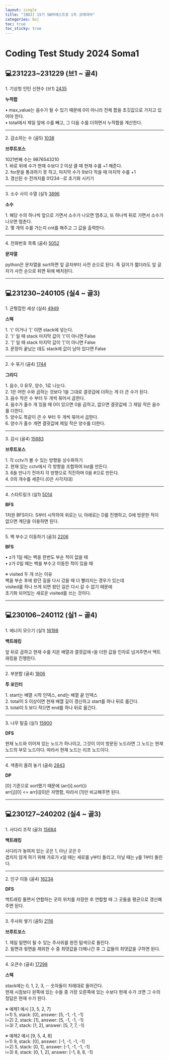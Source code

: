 ```yaml
---
layout: single
title: "[BOJ] 15기 SW마에스트로 1차 코테대비"
categories: boj
toc: true
toc_sticky: true
---
```


# Coding Test Study 2024 Soma1

## 💻231223~231229 (브1 ~ 골4)

1\. 기상청 인턴 신현수 (브1)
[2435](https://www.acmicpc.net/problem/2435)

<div class="blue-box">
  <p>
    <b>누적합</b>
    <div>• max_value는 음수가 될 수 있기 때문에 0이 아니라 전체 합을 초깃값으로 가지고 있어야 한다.</div>
    <div>• total에서 제일 앞에 수를 빼고, 그 다음 수를 더하면서 누적합을 계산한다.</div>
  </p>
</div>

<script src="https://gist.github.com/chlwlstlf/aba79cb4270cf6d9fb0f6f03709a7de9.js"></script>

---

2\. 감소하는 수 (골5)
[1038](https://www.acmicpc.net/problem/1038)

<div class="blue-box">
  <p>
    <b>브루트포스</b>
    <div>1021번째 수는 9876543210</div>
    <div>1. 바로 뒤에 수가 현재 수보다 2 이상 클 때 현재 수를 +1 해준다.</div>
    <div>2. for문을 통과하기 못 하고, 마지막 수가 9보다 작을 때 마지막 수를 +1</div>
    <div>3. 갱신된 수 전까지를 01234···로 초기화 시키기</div>
  </p>
</div>

<script src="https://gist.github.com/chlwlstlf/2a58e173a3e1d44551111fb2613fd988.js"></script>

---

3\. 소수 사이 수열 (실1)
[3896](https://www.acmicpc.net/problem/3896)

<div class="blue-box">
  <p>
    <b>소수</b>
    <div>1. 해당 수의 하나씩 앞으로 가면서 소수가 나오면 멈추고, 또 하나씩 뒤로 가면서 소수가 나오면 멈춘다.</div>
    <div>2. 몇 개의 수를 가는지 cnt를 해주고 그 값을 출력한다.</div>
  </p>
</div>

<script src="https://gist.github.com/chlwlstlf/bc78ff2b0914e6ee0bbb36cccc7b34ee.js"></script>

---

4\. 전화번호 목록 (골4)
[5052](https://www.acmicpc.net/problem/5052)

<div class="blue-box">
  <p>
    <b>문자열</b>
    <div>python은 문자열을 sort하면 앞 글자부터 사전 순으로 된다. 즉 길이가 짧더라도 앞 글자가 사전 순으로 뒤면 뒤에 배치된다.</div>
  </p>
</div>

<script src="https://gist.github.com/chlwlstlf/38fd72c9fe343d81f10d50cac18480ca.js"></script>

---

## 💻231230~240105 (실4 ~ 골3)

1\. 균형잡힌 세상 (실4)
[4949](https://www.acmicpc.net/problem/4949)

<div class="blue-box">
  <p>
    <b>스택</b>
    <div>1. '(' 이거나 '[' 이면 stack에 넣는다.</div>
    <div>2. ')' 일 때 stack 마지막 값이 '('이 아니면 False</div>
    <div>2. ']' 일 때 stack 마지막 값이 '['이 아니면 False</div>
    <div>3. 문장이 끝났는 데도 stack에 값이 남아 있다면 False</div>
  </p>
</div>

<script src="https://gist.github.com/chlwlstlf/e19507e4150bf3d2680bb52371fe36a0.js"></script>

---

2\. 수 묶기 (골4)
[1744](https://www.acmicpc.net/problem/1744)

<div class="blue-box">
  <p>
    <b>그리디</b>
    <div>1. 음수, 0 유무, 양수, 1로 나눈다.</div>
    <div>2. 1은 어떤 수와 곱하는 것보다 1을 그대로 결괏갑에 더하는 게 더 큰 수가 된다.</div>
    <div>3. 음수 작은 수 부터 두 개씩 묶어서 곱한다.</div>
    <div>4. 음수가 홀수 개 있을 때 0이 있으면 0을 곱하고, 없으면 결괏값에 그 제일 작은 음수를 더한다.</div>
    <div>5. 양수도 똑같이 큰 수 부터 두 개씩 묶어서 곱한다.</div>
    <div>6. 양수가 홀수 개면 결괏값에 제일 작은 양수를 더한다.</div>
  </p>
</div>

<script src="https://gist.github.com/chlwlstlf/b35848791f1d3dd50c97d85dfe290512.js"></script>

---

3\. 감시 (골4)
[15683](https://www.acmicpc.net/problem/15683)

<div class="blue-box">
  <p>
    <b>브루트포스</b>
    <div>1. 각 cctv가 볼 수 있는 방향을 상수화하기</div>
    <div>2. 현재 있는 cctv에서 각 방향을 조합하여 list를 만든다.</div>
    <div>3. 6을 만나기 전까지 각 방향으로 직진하며 0을 #으로 만든다.</div>
    <div>4. 0의 개수를 세준다.(0은 사각지대)</div>
  </p>
</div>

<script src="https://gist.github.com/chlwlstlf/b6b35b8f6fc11c6eeeedc52a7af8dc70.js"></script>

---

4\. 스타트링크 (실1)
[5014](https://www.acmicpc.net/problem/5014)

<div class="blue-box">
  <p>
    <b>BFS</b>
    <div>1차원 BFS이다. S부터 시작하여 위로는 U, 아래로는 D를 진행하고, G에 방문한 적이 없으면 계단을 이용하면 된다.</div>
  </p>
</div>

<script src="https://gist.github.com/chlwlstlf/8fd0beec803fcb3c7dd04f95478e7536.js"></script>

---

5\. 벽 부수고 이동하기 (골3)
[2206](https://www.acmicpc.net/problem/2206)

<div class="blue-box">
  <p>
    <b>BFS</b>
    <p>
      <div>• z가 1일 때는 벽을 한번도 부순 적이 없을 때</div>
      <div>• z가 0일 때는 벽을 부수고 이동한 적이 있을 때</div>
    </p>
    <p>
      <div>※ visited 두 개 쓰는 이유</div>
      <div>벽을 부순 후에 왔던 길을 다시 갔을 때 더 빨라지는 경우가 있는데</div>
      <div>visited를 하나 쓰게 되면 왔던 길은 다시 갈 수 없기 때문에</div>
      <div>초기화 되어있는 새로운 visited를 쓰는 것이다.</div>
    </p>
  </p>
</div>

<script src="https://gist.github.com/chlwlstlf/da3cc8cce99577c5385254d81d8aaa93.js"></script>

---

## 💻230106~240112 (실1 ~ 골4)

1\. 에너지 모으기 (실1)
[16198](https://www.acmicpc.net/problem/16198)

<div class="blue-box">
  <p>
    <b>백트래킹</b>
    <div>앞 뒤로 곱하고 현재 수를 지운 배열과 결괏값에 r을 더한 값을 인자로 넘겨주면서 백트래킹을 진행한다.</div>
  </p>
</div>

<script src="https://gist.github.com/chlwlstlf/2bede182e894afe410a3a91151de3683.js"></script>

---

2\. 부분합 (골4)
[1806](https://www.acmicpc.net/problem/1806)

<div class="blue-box">
  <p>
    <b>투 포인터</b>
    <div>1. start는 배열 시작 인덱스, end는 배열 끝 인덱스</div>
    <div>2. total이 S 이상이면 현재 배열 길이 갱신하고 start를 하나 뒤로 옮긴다.</div>
    <div>3. total이 S 보다 작으면 end를 하나 뒤로 옮긴다.</div>
  </p>
</div>

<script src="https://gist.github.com/chlwlstlf/32aa5320c34cc8962cbb085becd93acd.js"></script>

---

3\. 나무 탈출 (실1)
[15900](https://www.acmicpc.net/problem/15900)

<div class="blue-box">
  <p>
    <b>DFS</b>
    <div>현재 노드와 이어져 있는 노드가 하나이고, 그것이 이미 방문된 노드라면 그 노드는 현재 노드의 부모 노드이다. 따라서 현재 노드는 리프 노드이다.</div>
  </p>
</div>

<script src="https://gist.github.com/chlwlstlf/be25051f74218e374bcc1f3943dd7e28.js"></script>

---

4\. 색종이 올려 놓기 (골4)
[2643](https://www.acmicpc.net/problem/2643)

<div class="blue-box">
  <p>
    <b>DP</b>
    <div>[0] 기준으로 sort했기 때문에 (arr[i].sort())</div>
    <div>arr[j][0] <= arr[i][0]은 자명함, 따라서 [1]만 비교해주면 된다.</div>
  </p>
</div>

<script src="https://gist.github.com/chlwlstlf/63d490aefbab78f1bf960d3df1415836.js"></script>

---

## 💻230127~240202 (실4 ~ 골3)

1\. 사다리 조작 (골3)
[15684](https://www.acmicpc.net/problem/15684)

<div class="blue-box">
  <p>
    <b>백트래킹</b>
    <div>사다리가 놓여져 있는 곳은 1, 아닌 곳은 0</div>
    <div>겹치지 않게 하기 위해 가로가 x일 때는 세로를 y부터 돌리고, 아닐 때는 y를 1부터 돌린다.</div>
  </p>
</div>

<script src="https://gist.github.com/chlwlstlf/4e6ccb8e44e38ac3a9db7aee150e57c5.js"></script>

---

2\. 인구 이동 (골4)
[16234](https://www.acmicpc.net/problem/16234)

<div class="blue-box">
  <p>
    <b>DFS</b>
    <div>백트래킹 돌면서 연합하는 곳의 위치를 저장한 후 연합할 때 그 곳들을 평균으로 갱신해주면 된다.</div>
  </p>
</div>

<script src="https://gist.github.com/chlwlstlf/be379ca3e1b561475365fdd632f3dc09.js"></script>

---

3\. 주사위 쌓기 (골5)
[2116](https://www.acmicpc.net/problem/2116)

<div class="blue-box">
  <p>
    <b>브루트포스</b>
    <div>1. 제일 밑면이 될 수 있는 주사위를 완전 탐색으로 돌린다.</div>
    <div>2. 밑면과 윗면을 제외한 수 중 최댓값을 더해나간 후 그 값들의 최댓값을 구하면 된다.</div>
  </p>
</div>

<script src="https://gist.github.com/chlwlstlf/bb46da938e437faddd0ead475ac4337a.js"></script>

---

4\. 오큰수 (골4)
[17298](https://www.acmicpc.net/problem/17298)

<div class="blue-box">
  <p>
    <b>스택</b>
    <p>
      <div>stack에는 0, 1, 2, 3, ··· 숫자들이 차례대로 들어간다.</div>
      <div>현재 시점보다 왼쪽에 있는 수들 중 가장 오른쪽에 있는 수보다 현재 수가 크면 그 수의 정답은 현재 수가 된다.</div>
    </p>
    <p>
      <div>※ 예제1 예시 [3, 5, 2, 7]</div>
      <div>i=1) 5, stack: [0], answer: [5, -1, -1, -1]</div>
      <div>i=2) 2, stack: [1], answer: [5, -1, -1, -1]</div>
      <div>i=3) 7, stack: [1, 2], answer: [5, 7, 7, -1]</div>
    </p>
    <p>
      <div>※ 예제2 예시 [9, 5, 4, 8]</div>
      <div>i=1) 9, stack: [0], answer: [-1, -1, -1, -1]</div>
      <div>i=2) 5, stack: [0, 1], answer: [-1, -1, -1, -1]</div>
      <div>i=3) 8, stack: [0, 1, 2], answer: [-1, 8, 8, -1]</div>
    </p>
  </p>
</div>

<script src="https://gist.github.com/chlwlstlf/b3e977fdb735c1e4f8414b9d27e0f0fb.js"></script>
